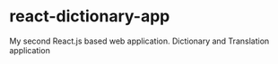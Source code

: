 # react-dictionary-app
 My second React.js based web application. Dictionary and Translation application 
